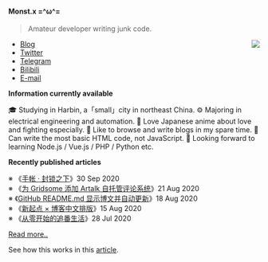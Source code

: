 #### Monst.x  =^ω^=

> Amateur developer writing junk code. 

<img src="https://github-readme-stats.mrdulin.vercel.app/api?username=monsterxcn&count_private=true&show_icons=true&hide_border=true&icon_color=586069&title_color=0366d6" align="right">

 - [Blog](https://blog.monsterx.cn)
 - [Twitter](https://twitter.com/monsterxcn)
 - [Telegram](https://t.me/monsterxcn)
 - [Bilibili](https://space.bilibili.com/358575230)
 - [E-mail](mailto:monsterxcn@gmail.com)

**Information currently available**

🎓 Studying in Harbin, a「small」city in northeast China.
⚙ Majoring in electrical engineering and automation.
🍻 Love Japanese anime about love and fighting especially.
📃 Like to browse and write blogs in my spare time.
💩 Can write the most basic HTML code, not JavaScript.
🎯 Looking forward to learning Node.js / Vue.js / PHP / Python etc.

**Recently published articles**

<!-- posts start -->

 ※ 《[手帐 · 封锁之下](https://blog.monsterx.cn/life/heu-in-amazing-walls/)》30 Sep 2020<br />
 ※ 《[为 Gridsome 添加 Artalk 自托管评论系统](https://blog.monsterx.cn/code/use-self-hosted-comment-system-in-gridsome/)》21 Aug 2020<br />
 ※ 《[GitHub README.md 显示博文并自动更新](https://blog.monsterx.cn/code/update-your-posts-in-readme/)》18 Aug 2020<br />
 ※ 《[新起点 × 博客中文排版](https://blog.monsterx.cn/life/new-start-with-gridsome/)》15 Aug 2020<br />
 ※ 《[从零开始的追番生活](https://blog.monsterx.cn/tech/auto-download-bangumi-with-aria2-rss/)》28 Jul 2020<br />


 [Read more..](https://blog.monsterx.cn/)

<!-- posts end -->

See how this works in this [article](https://blog.monsterx.cn/code/update-your-posts-in-readme/).
